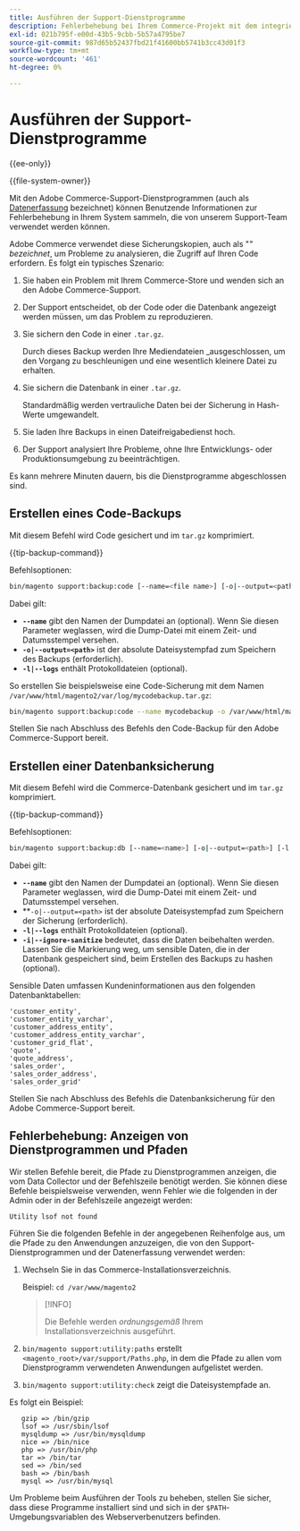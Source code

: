 ```yaml
---
title: Ausführen der Support-Dienstprogramme
description: Fehlerbehebung bei Ihrem Commerce-Projekt mit dem integrierten Dienstprogramm für die Kundenunterstützung.
exl-id: 021b795f-e00d-43b5-9cbb-5b57a4795be7
source-git-commit: 987d65b52437fbd21f41600bb5741b3cc43d01f3
workflow-type: tm+mt
source-wordcount: '461'
ht-degree: 0%

---
```


# Ausführen der Support-Dienstprogramme

{{ee-only}}

{{file-system-owner}}

Mit den Adobe Commerce-Support-Dienstprogrammen (auch als [Datenerfassung](https://experienceleague.adobe.com/en/docs/commerce-admin/systems/tools/support#data-collector) bezeichnet) können Benutzende Informationen zur Fehlerbehebung in Ihrem System sammeln, die von unserem Support-Team verwendet werden können.

Adobe Commerce verwendet diese Sicherungskopien, auch als &quot;_&quot; bezeichnet_, um Probleme zu analysieren, die Zugriff auf Ihren Code erfordern. Es folgt ein typisches Szenario:

1. Sie haben ein Problem mit Ihrem Commerce-Store und wenden sich an den Adobe Commerce-Support.
1. Der Support entscheidet, ob der Code oder die Datenbank angezeigt werden müssen, um das Problem zu reproduzieren.
1. Sie sichern den Code in einer `.tar.gz`.

   Durch dieses Backup werden Ihre Mediendateien _ausgeschlossen, um den Vorgang zu beschleunigen und eine wesentlich kleinere Datei zu erhalten.

1. Sie sichern die Datenbank in einer `.tar.gz`.

   Standardmäßig werden vertrauliche Daten bei der Sicherung in Hash-Werte umgewandelt.

1. Sie laden Ihre Backups in einen Dateifreigabedienst hoch.
1. Der Support analysiert Ihre Probleme, ohne Ihre Entwicklungs- oder Produktionsumgebung zu beeinträchtigen.

Es kann mehrere Minuten dauern, bis die Dienstprogramme abgeschlossen sind.

## Erstellen eines Code-Backups

Mit diesem Befehl wird Code gesichert und im `tar.gz` komprimiert.

{{tip-backup-command}}

Befehlsoptionen:

```bash
bin/magento support:backup:code [--name=<file name>] [-o|--output=<path>] [-l|--logs]
```

Dabei gilt:

- **`--name`** gibt den Namen der Dumpdatei an (optional). Wenn Sie diesen Parameter weglassen, wird die Dump-Datei mit einem Zeit- und Datumsstempel versehen.
- **`-o|--output=<path>`** ist der absolute Dateisystempfad zum Speichern des Backups (erforderlich).
- **`-l|--logs`** enthält Protokolldateien (optional).

So erstellen Sie beispielsweise eine Code-Sicherung mit dem Namen `/var/www/html/magento2/var/log/mycodebackup.tar.gz`:

```bash
bin/magento support:backup:code --name mycodebackup -o /var/www/html/magento2/var/log
```

Stellen Sie nach Abschluss des Befehls den Code-Backup für den Adobe Commerce-Support bereit.

## Erstellen einer Datenbanksicherung

Mit diesem Befehl wird die Commerce-Datenbank gesichert und im `tar.gz` komprimiert.

{{tip-backup-command}}

Befehlsoptionen:

```bash
bin/magento support:backup:db [--name=<name>] [-o|--output=<path>] [-l|--logs] [-i|--ignore-sanitize]
```

Dabei gilt:

- **`--name`** gibt den Namen der Dumpdatei an (optional). Wenn Sie diesen Parameter weglassen, wird die Dump-Datei mit einem Zeit- und Datumsstempel versehen.
- **`-o|--output=<path>` ist der absolute Dateisystempfad zum Speichern der Sicherung (erforderlich).
- **`-l|--logs`** enthält Protokolldateien (optional).
- **`-i|--ignore-sanitize`** bedeutet, dass die Daten beibehalten werden. Lassen Sie die Markierung weg, um sensible Daten, die in der Datenbank gespeichert sind, beim Erstellen des Backups zu hashen (optional).

Sensible Daten umfassen Kundeninformationen aus den folgenden Datenbanktabellen:

```
'customer_entity',
'customer_entity_varchar',
'customer_address_entity',
'customer_address_entity_varchar',
'customer_grid_flat',
'quote',
'quote_address',
'sales_order',
'sales_order_address',
'sales_order_grid'
```

Stellen Sie nach Abschluss des Befehls die Datenbanksicherung für den Adobe Commerce-Support bereit.

## Fehlerbehebung: Anzeigen von Dienstprogrammen und Pfaden

Wir stellen Befehle bereit, die Pfade zu Dienstprogrammen anzeigen, die vom Data Collector und der Befehlszeile benötigt werden. Sie können diese Befehle beispielsweise verwenden, wenn Fehler wie die folgenden in der Admin oder in der Befehlszeile angezeigt werden:

```
Utility lsof not found
```

Führen Sie die folgenden Befehle in der angegebenen Reihenfolge aus, um die Pfade zu den Anwendungen anzuzeigen, die von den Support-Dienstprogrammen und der Datenerfassung verwendet werden:

1. Wechseln Sie in das Commerce-Installationsverzeichnis.

   Beispiel: `cd /var/www/magento2`

   >[!INFO]
   >
   >Die Befehle werden _ordnungsgemäß_ Ihrem Installationsverzeichnis ausgeführt.

1. `bin/magento support:utility:paths` erstellt `<magento_root>/var/support/Paths.php`, in dem die Pfade zu allen vom Dienstprogramm verwendeten Anwendungen aufgelistet werden.
1. `bin/magento support:utility:check` zeigt die Dateisystempfade an.

Es folgt ein Beispiel:

```
   gzip => /bin/gzip
   lsof => /usr/sbin/lsof
   mysqldump => /usr/bin/mysqldump
   nice => /bin/nice
   php => /usr/bin/php
   tar => /bin/tar
   sed => /bin/sed
   bash => /bin/bash
   mysql => /usr/bin/mysql
```

Um Probleme beim Ausführen der Tools zu beheben, stellen Sie sicher, dass diese Programme installiert sind und sich in der `$PATH`-Umgebungsvariablen des Webserverbenutzers befinden.
